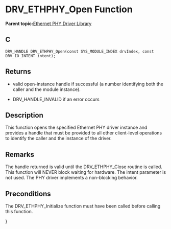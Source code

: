 # DRV\_ETHPHY\_Open Function

**Parent topic:**[Ethernet PHY Driver Library](GUID-F4DF749A-0F8C-4482-8661-C005A0BE0CF4.md)

## C

```
DRV_HANDLE DRV_ETHPHY_Open(const SYS_MODULE_INDEX drvIndex, const DRV_IO_INTENT intent); 
```

## Returns

-   valid open-instance handle if successful \(a number identifying both the caller and the module instance\).

-   DRV\_HANDLE\_INVALID if an error occurs


## Description

This function opens the specified Ethernet PHY driver instance and provides a handle that must be provided to all other client-level operations to identify the caller and the instance of the driver.

## Remarks

The handle returned is valid until the DRV\_ETHPHY\_Close routine is called. This function will NEVER block waiting for hardware. The intent parameter is not used. The PHY driver implements a non-blocking behavior.

## Preconditions

The DRV\_ETHPHY\_Initialize function must have been called before calling this function.

\}

